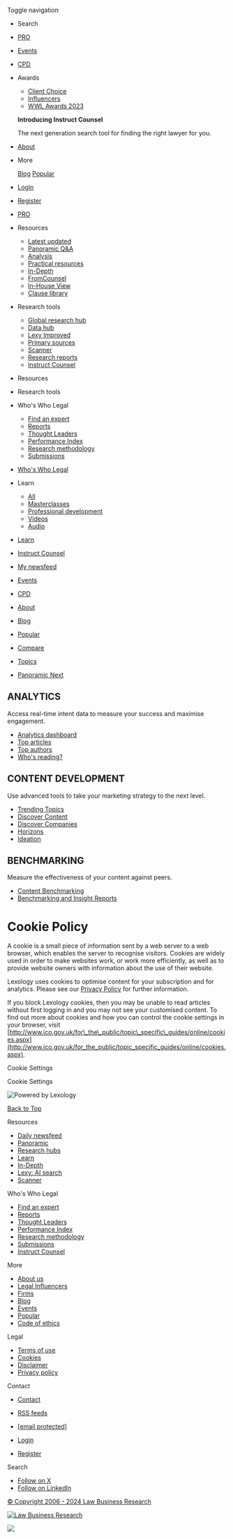 Toggle navigation

[](https://www.lexology.com/)

* Search  
    
* [PRO](https://www.lexology.com/pro)
* [Events](https://www.lexology.com/events)
* [CPD](https://www.lexology.com/learn/professionaldevelopment/all)
* Awards
    
    * [Client Choice](https://www.lexology.com/clientchoice)
    * [Influencers](https://www.lexology.com/influencers)
    * [WWL Awards 2023](https://events.whoswholegal.com/event/90a11a68-a9d8-48d5-a613-bf22c5f6d576/summary)
    
    **Introducing Instruct Counsel**
    
    The next generation search tool for finding the right lawyer for you.
    
* [About](https://www.lexology.com/about)
* More
    
    [Blog](https://www.lexology.com/blog) [Popular](https://www.lexology.com/library/popular)
    
* [Login](https://www.lexology.com/account/login?returnurl=%2Fcookies)
* [Register](https://www.lexology.com/account/register.aspx?returnurl=%2Fcookies)

* [PRO](https://www.lexology.com/pro)
* Resources
    
    * [Latest updated](https://www.lexology.com/search?ct=0&utm_content=resourcenav)
    * [Panoramic Q&A](https://www.lexology.com/panoramic/workareas?utm_content=resourcenav)
    * [Analysis](https://www.lexology.com/content/analysis?utm_content=resourcenav)
    * [Practical resources](https://www.lexology.com/content/practical-resources?utm_content=resourcenav)
    * [In-Depth](https://www.lexology.com/indepth?utm_content=resourcenav)
    * [FromCounsel](https://www.lexology.com/content/companylawguides?utm_content=resourcenav)
    * [In-House View](https://www.lexology.com/inhouseview?utm_content=resourcenav)
    * [Clause library](https://www.lexology.com/content/practical-resources?page=1&rt=2154335&utm_content=resourcenav)
    
* Research tools
    
    * [Global research hub](https://www.lexology.com/research/hubs/all?utm_content=researchnav)
    * [Data hub](https://www.lexology.com/pro/hubs/Data?utm_content=researchnav)
    * [Lexy Improved](https://www.lexology.com/lexy?utm_content=researchnav)
    * [Primary sources](https://www.lexology.com/primarysources?utm_content=researchnav)
    * [Scanner](https://www.lexology.com/scanner?utm_content=researchnav)
    * [Research reports](https://www.lexology.com/pro/reports?utm_content=researchnav)
    * [Instruct Counsel](https://www.lexology.com/instructcounsel/find?utm_content=researchnav)
    

* Resources
* Research tools
* Who's Who Legal
    
    * [Find an expert](https://www.lexology.com/wwl)
    * [Reports](https://www.lexology.com/wwl/reports)
    * [Thought Leaders](https://www.lexology.com/wwl/thoughtleaders)
    * [Performance Index](https://www.lexology.com/wwl/performance-index)
    * [Research methodology](https://www.lexology.com/wwl/methodology)
    * [Submissions](https://www.lexology.com/wwl/submissions)
    
* [Who's Who Legal](https://www.lexology.com/wwl)
* Learn
    
    * [All](https://www.lexology.com/learn/content/all)
    * [Masterclasses](https://www.lexology.com/learn/webinars/all)
    * [Professional development](https://www.lexology.com/learn/professionaldevelopment/all)
    * [Videos](https://www.lexology.com/learn/videos/all)
    * [Audio](https://www.lexology.com/learn/audio/all)
    
* [Learn](https://www.lexology.com/learn)
* [Instruct Counsel](https://www.lexology.com/instructcounsel/find)
* [My newsfeed](https://www.lexology.com/)
* [Events](https://www.lexology.com/events)
* [CPD](https://www.lexology.com/learn/professionaldevelopment/all)
* [About](https://www.lexology.com/about)
* [Blog](https://www.lexology.com/blog)
* [Popular](https://www.lexology.com/library/popular)

* [Compare](https://www.lexology.com/panoramic)
* [Topics](https://www.lexology.com/panoramic/workareas)
* [Panoramic Next](https://www.lexology.com/panoramicnext)

ANALYTICS
---------

Access real-time intent data to measure your success and maximise engagement.

* [Analytics dashboard](https://www.lexology.com/analytics/dashboard)
* [Top articles](https://www.lexology.com/analytics/articles)
* [Top authors](https://www.lexology.com/analytics/authors)
* [Who's reading?](https://www.lexology.com/analytics/dashboard#audience)

CONTENT DEVELOPMENT
-------------------

Use advanced tools to take your marketing strategy to the next level.

* [Trending Topics](https://www.lexology.com/topics/trending)
* [Discover Content](https://www.lexology.com/create/discover)
* [Discover Companies](https://www.lexology.com/create/discovercompanies)
* [Horizons](https://www.lexology.com/horizons)
* [Ideation](https://www.lexology.com/create/contentideation)

BENCHMARKING
------------

Measure the effectiveness of your content against peers.

* [Content Benchmarking](https://www.lexology.com/analytics/benchmarking)
* [Benchmarking and Insight Reports](https://www.lexology.com/insights/reports)

Cookie Policy
=============

A cookie is a small piece of information sent by a web server to a web browser, which enables the server to recognise visitors. Cookies are widely used in order to make websites work, or work more efficiently, as well as to provide website owners with information about the use of their website.

Lexology uses cookies to optimise content for your subscription and for analytics. Please see our [Privacy Policy](https://www.lexology.com/Info/Privacy) for further information.

If you block Lexology cookies, then you may be unable to read articles without first logging in and you may not see your customised content. To find out more about cookies and how you can control the cookie settings in your browser, visit [http://www.ico.gov.uk/for\_the\_public/topic\_specific\_guides/online/cookies.aspx](http://www.ico.gov.uk/for_the_public/topic_specific_guides/online/cookies.aspx).

Cookie Settings

Cookie Settings

![Powered by Lexology](/images/redesign_2015/Powered_by_Lexology_Logo-print.png)

[Back to Top](# "Back to top")

Resources

* [Daily newsfeed](https://www.lexology.com/)
* [Panoramic](https://www.lexology.com/panoramic/workareas)
* [Research hubs](https://www.lexology.com/research/hubs/all)
* [Learn](https://www.lexology.com/learn/content/all)
* [In-Depth](https://www.lexology.com/indepth)
* [Lexy: AI search](https://www.lexology.com/lexy)
* [Scanner](https://www.lexology.com/scanner)

Who's Who Legal

* [Find an expert](https://www.lexology.com/wwl)
* [Reports](https://www.lexology.com/wwl/reports)
* [Thought Leaders](https://www.lexology.com/wwl/thoughtleaders)
* [Performance Index](https://www.lexology.com/wwl/performance-index)
* [Research methodology](https://www.lexology.com/wwl/methodology)
* [Submissions](https://www.lexology.com/wwl/submissions)
* [Instruct Counsel](https://www.lexology.com/instructcounsel/find)

More

* [About us](https://www.lexology.com/about)
* [Legal Influencers](https://www.lexology.com/influencers)
* [Firms](https://www.lexology.com/hub/firms)
* [Blog](https://www.lexology.com/blog)
* [Events](https://www.lexology.com/events)
* [Popular](https://www.lexology.com/library/popular)
* [Code of ethics](https://www.lexology.com/code-of-ethics)

Legal

* [Terms of use](https://www.lexology.com/terms)
* [Cookies](https://www.lexology.com/cookies)
* [Disclaimer](https://www.lexology.com/disclaimer)
* [Privacy policy](https://www.lexology.com/privacy)

Contact

* [Contact](https://www.lexology.com/info/contact)
* [RSS feeds](https://www.lexology.com/account/rss)
* [\[email protected\]](https://www.lexology.com/cdn-cgi/l/email-protection)

* [Login](https://www.lexology.com/account/login?ReturnUrl=%2fcookies)
* [Register](https://www.lexology.com/account/register.aspx)

Search  

* [Follow on X](https://x.com/lexology)
* [Follow on LinkedIn](https://www.linkedin.com/company/lexology)

[© Copyright 2006 - 2024 Law Business Research](https://www.lexology.com/Copyright)

[![Law Business Research](/images/lbr/LBR-Logo-Black-RGB.svg)](https://www.lbresearch.com/)

   

![](https://px.ads.linkedin.com/collect/?pid=5829242&fmt=gif)